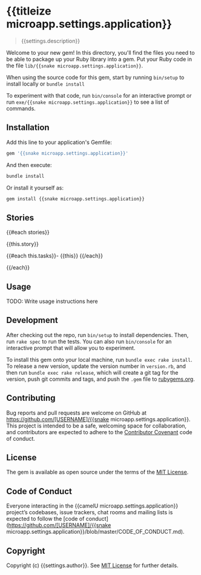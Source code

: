 # {{titleize microapp.settings.application}}

> {{settings.description}}

Welcome to your new gem! In this directory, you'll find the files you need to be able to package up your Ruby library into a gem. Put your Ruby code in the file `lib/{{snake microapp.settings.application}}`.

When using the source code for this gem, start by running `bin/setup` to install locally or `bundle install`

To experiment with that code, run `bin/console` for an interactive prompt or run `exe/{{snake microapp.settings.application}}` to see a list of commands.

## Installation

Add this line to your application's Gemfile:

```ruby
gem '{{snake microapp.settings.application}}'
```

And then execute:

```bash
bundle install
```

Or install it yourself as:

```bash
gem install {{snake microapp.settings.application}}
```

## Stories

{{#each stories}}

{{this.story}}

{{#each this.tasks}}- {{this}}
{{/each}}

{{/each}}

## Usage

TODO: Write usage instructions here

## Development

After checking out the repo, run `bin/setup` to install dependencies. Then, run `rake spec` to run the tests. You can also run `bin/console` for an interactive prompt that will allow you to experiment.

To install this gem onto your local machine, run `bundle exec rake install`. To release a new version, update the version number in `version.rb`, and then run `bundle exec rake release`, which will create a git tag for the version, push git commits and tags, and push the `.gem` file to [rubygems.org](https://rubygems.org).

## Contributing

Bug reports and pull requests are welcome on GitHub at https://github.com/[USERNAME]/{{snake microapp.settings.application}}. This project is intended to be a safe, welcoming space for collaboration, and contributors are expected to adhere to the [Contributor Covenant](http://contributor-covenant.org) code of conduct.

## License

The gem is available as open source under the terms of the [MIT License](https://opensource.org/licenses/MIT).

## Code of Conduct

Everyone interacting in the {{camelU microapp.settings.application}} project’s codebases, issue trackers, chat rooms and mailing lists is expected to follow the [code of conduct](https://github.com/[USERNAME]/{{snake microapp.settings.application}}/blob/master/CODE_OF_CONDUCT.md).

## Copyright

Copyright (c) {{settings.author}}. See [MIT License](LICENSE.txt) for further details.
